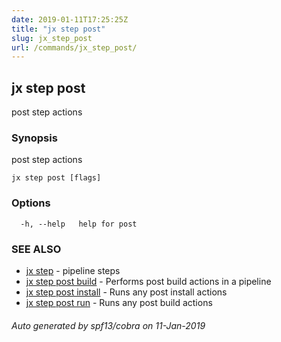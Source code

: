 ```yaml
---
date: 2019-01-11T17:25:25Z
title: "jx step post"
slug: jx_step_post
url: /commands/jx_step_post/
---
```

## jx step post

post step actions

### Synopsis

post step actions

```
jx step post [flags]
```

### Options

```
  -h, --help   help for post
```

### SEE ALSO

* [jx step](/commands/jx_step/)	 - pipeline steps
* [jx step post build](/commands/jx_step_post_build/)	 - Performs post build actions in a pipeline
* [jx step post install](/commands/jx_step_post_install/)	 - Runs any post install actions
* [jx step post run](/commands/jx_step_post_run/)	 - Runs any post build actions

###### Auto generated by spf13/cobra on 11-Jan-2019
